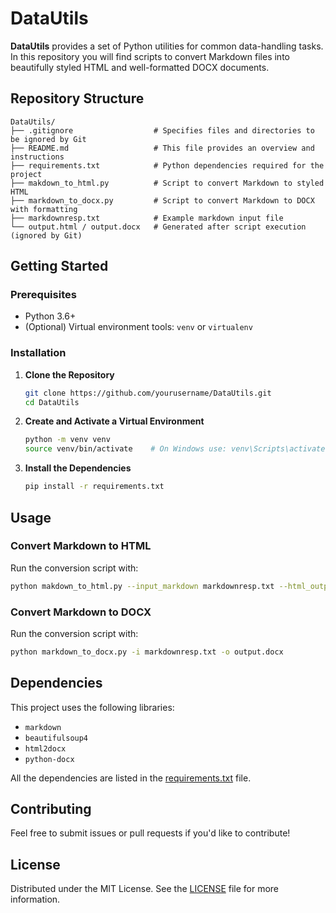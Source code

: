 # DataUtils

**DataUtils** provides a set of Python utilities for common data-handling tasks. In this repository you will find scripts to convert Markdown files into beautifully styled HTML and well-formatted DOCX documents.

## Repository Structure

```
DataUtils/
├── .gitignore                  # Specifies files and directories to be ignored by Git
├── README.md                   # This file provides an overview and instructions
├── requirements.txt            # Python dependencies required for the project
├── makdown_to_html.py          # Script to convert Markdown to styled HTML
├── markdown_to_docx.py         # Script to convert Markdown to DOCX with formatting
├── markdownresp.txt            # Example markdown input file
└── output.html / output.docx   # Generated after script execution (ignored by Git)
```

## Getting Started

### Prerequisites

- Python 3.6+
- (Optional) Virtual environment tools: `venv` or `virtualenv`

### Installation

1. **Clone the Repository**

   ```bash
   git clone https://github.com/yourusername/DataUtils.git
   cd DataUtils
   ```

2. **Create and Activate a Virtual Environment**

   ```bash
   python -m venv venv
   source venv/bin/activate    # On Windows use: venv\Scripts\activate
   ```

3. **Install the Dependencies**

   ```bash
   pip install -r requirements.txt
   ```

## Usage

### Convert Markdown to HTML

Run the conversion script with:

```bash
python makdown_to_html.py --input_markdown markdownresp.txt --html_output output.html
```

### Convert Markdown to DOCX

Run the conversion script with:

```bash
python markdown_to_docx.py -i markdownresp.txt -o output.docx
```

## Dependencies

This project uses the following libraries:

- `markdown`
- `beautifulsoup4`
- `html2docx`
- `python-docx`

All the dependencies are listed in the [requirements.txt](requirements.txt) file.

## Contributing

Feel free to submit issues or pull requests if you'd like to contribute!

## License

Distributed under the MIT License. See the [LICENSE](LICENSE) file for more information.